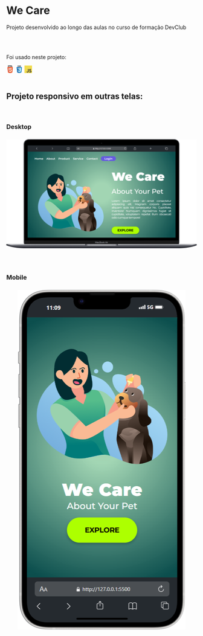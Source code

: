 ### <h1>We Care </h1>

<p>Projeto desenvolvido ao longo das aulas no curso de formação DevClub</p>
<br>
<br>

<p>Foi usado neste projeto:</p>
<code><img height="20" src="https://raw.githubusercontent.com/github/explore/80688e429a7d4ef2fca1e82350fe8e3517d3494d/topics/html/html.png?size=48"></code>
<code><img height="20" src="https://raw.githubusercontent.com/github/explore/80688e429a7d4ef2fca1e82350fe8e3517d3494d/topics/css/css.png?size=48"></code>
<code><img height="20" src="https://raw.githubusercontent.com/github/explore/80688e429a7d4ef2fca1e82350fe8e3517d3494d/topics/javascript/javascript.png"></code>

<br>
<br>

### <h2>Projeto responsivo em outras telas:</h2>
<br>

<h3>Desktop</h3>
<h3 align="center"><img src ="https://github.com/phmarqp/We-Care/blob/master/assets/We-Care-Desktop.png?raw=true"</h3>
<br>
<br>
<br>
<h3>Mobile</h3>
<h3 align="center"><img src ="https://github.com/phmarqp/We-Care/blob/master/assets/We-Care-Mobile.png?raw=true"</h3>
